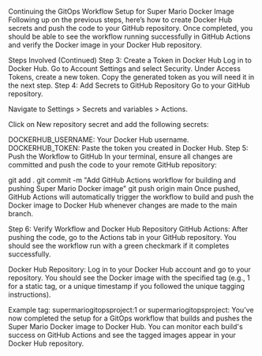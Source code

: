 Continuing the GitOps Workflow Setup for Super Mario Docker Image
Following up on the previous steps, here’s how to create Docker Hub secrets and push the code to your GitHub repository. Once completed, you should be able to see the workflow running successfully in GitHub Actions and verify the Docker image in your Docker Hub repository.

Steps Involved (Continued)
Step 3: Create a Token in Docker Hub
Log in to Docker Hub.
Go to Account Settings and select Security.
Under Access Tokens, create a new token.
Copy the generated token as you will need it in the next step.
Step 4: Add Secrets to GitHub Repository
Go to your GitHub repository.

Navigate to Settings > Secrets and variables > Actions.

Click on New repository secret and add the following secrets:

DOCKERHUB_USERNAME: Your Docker Hub username.
DOCKERHUB_TOKEN: Paste the token you created in Docker Hub.
Step 5: Push the Workflow to GitHub
In your terminal, ensure all changes are committed and push the code to your remote GitHub repository:

git add .
git commit -m "Add GitHub Actions workflow for building and pushing Super Mario Docker image"
git push origin main
Once pushed, GitHub Actions will automatically trigger the workflow to build and push the Docker image to Docker Hub whenever changes are made to the main branch.

Step 6: Verify Workflow and Docker Hub Repository
GitHub Actions: After pushing the code, go to the Actions tab in your GitHub repository. You should see the workflow run with a green checkmark if it completes successfully.

Docker Hub Repository: Log in to your Docker Hub account and go to your repository. You should see the Docker image with the specified tag (e.g., 1 for a static tag, or a unique timestamp if you followed the unique tagging instructions).

Example tag: supermariogitopsproject:1 or supermariogitopsproject:<timestamp>
You’ve now completed the setup for a GitOps workflow that builds and pushes the Super Mario Docker image to Docker Hub. You can monitor each build's success on GitHub Actions and see the tagged images appear in your Docker Hub repository.
